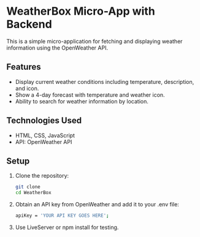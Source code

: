 # WeatherBox Micro-App with Backend



This is a simple micro-application for fetching and displaying weather information using the OpenWeather API.

## Features

- Display current weather conditions including temperature, description, and icon.
- Show a 4-day forecast with temperature and weather icon.
- Ability to search for weather information by location.


## Technologies Used

- HTML, CSS, JavaScript
- API: OpenWeather API

## Setup

1. Clone the repository:
   ```bash
   git clone 
   cd WeatherBox
   ```

2. Obtain an API key from OpenWeather and add it to your .env file:
   ```bash
   apiKey = 'YOUR API KEY GOES HERE';

3. Use LiveServer or npm install for testing. 
